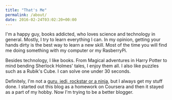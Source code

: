 ```yaml
---
title: "That's Me"
permalink: /about/
date: 2016-02-24T03:02:20+00:00
---
```


<span class="firstcharacter">I'</span>m a happy guy, books addicted, who loves science and technology in general. Mostly, I try to learn everything I can. In my opinion, getting your hands dirty is the best way to learn a new skill. Most of the time you will find me doing something with my computer or my RasberryPi.

Besides technology, I like books. From Magical adventures in Harry Potter to mind bending Sherlock Holmes' tales, I enjoy them all. I  also like puzzles such as a Rubik's Cube. I can solve one under 30 seconds.

Definitely, I'm not a [guru, jedi, rockstar or a ninja](http://www.marcensign.com/stop-calling-yourself-a-guru-jedi-rock-star-and-ninja-unless-you-are-a-guru-jedi-rock-star-or-ninja/), but I always get my stuff done.
I started out this blog as a homework on Coursera and then it stayed as a part of my hobby. Now I'm trying to be a better blogger.  
